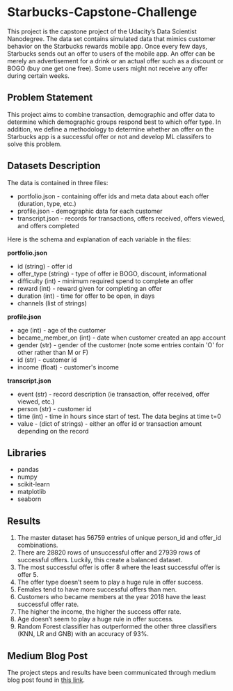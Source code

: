 # Starbucks-Capstone-Challenge
This project is the capstone project of the Udacity’s Data Scientist Nanodegree. The data set contains simulated data that mimics customer behavior on the Starbucks rewards mobile app. Once every few days, Starbucks sends out an offer to users of the mobile app. An offer can be merely an advertisement for a drink or an actual offer such as a discount or BOGO (buy one get one free). Some users might not receive any offer during certain weeks.

## Problem Statement
This project aims to combine transaction, demographic and offer data to determine which demographic groups respond best to which offer type.
In addition, we define a methodology to determine whether an offer on the Starbucks app is a successful offer or not and develop ML classifers to solve this problem.

## Datasets Description
The data is contained in three files:

* portfolio.json - containing offer ids and meta data about each offer (duration, type, etc.)
* profile.json - demographic data for each customer
* transcript.json - records for transactions, offers received, offers viewed, and offers completed

Here is the schema and explanation of each variable in the files:

**portfolio.json**
* id (string) - offer id
* offer_type (string) - type of offer ie BOGO, discount, informational
* difficulty (int) - minimum required spend to complete an offer
* reward (int) - reward given for completing an offer
* duration (int) - time for offer to be open, in days
* channels (list of strings)

**profile.json**
* age (int) - age of the customer 
* became_member_on (int) - date when customer created an app account
* gender (str) - gender of the customer (note some entries contain 'O' for other rather than M or F)
* id (str) - customer id
* income (float) - customer's income

**transcript.json**
* event (str) - record description (ie transaction, offer received, offer viewed, etc.)
* person (str) - customer id
* time (int) - time in hours since start of test. The data begins at time t=0
* value - (dict of strings) - either an offer id or transaction amount depending on the record

## Libraries
- pandas
- numpy
- scikit-learn
- matplotlib
- seaborn

## Results
1. The master dataset has 56759 entries of unique person_id and offer_id combinations.
2. There are 28820 rows of unsuccessful offer and 27939 rows of successful offers. Luckily, this create a balanced dataset.
3. The most successful offer is offer 8 where the least successful offer is offer 5.
4. The offer type doesn’t seem to play a huge rule in offer success.
5. Females tend to have more successful offers than men.
6. Customers who became members at the year 2018 have the least successful offer rate.
7. The higher the income, the higher the success offer rate.
8. Age doesn’t seem to play a huge rule in offer success.
9. Random Forest classifier has outperformed the other three classifiers (KNN, LR and GNB) with an accuracy of 93%.

## Medium Blog Post
The project steps and results have been communicated through medium blog post found in [this link](https://medium.com/@sumaya52.ksa/starbucks-capstone-challenge-dca3b1172072).

